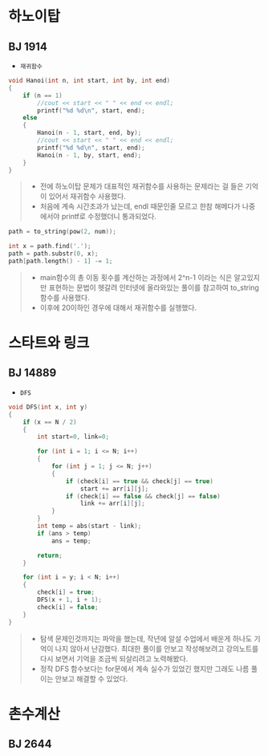 
# 하노이탑
## BJ 1914

+ `재귀함수`

```c++
void Hanoi(int n, int start, int by, int end)
{
	if (n == 1)
		//cout << start << " " << end << endl;
		printf("%d %d\n", start, end);
	else
	{
		Hanoi(n - 1, start, end, by);
		//cout << start << " " << end << endl;
		printf("%d %d\n", start, end);
		Hanoi(n - 1, by, start, end);
	}
}
```
> - 전에 하노이탑 문제가 대표적인 재귀함수를 사용하는 문제라는 걸 들은 기억이 있어서 재귀함수 사용했다.
> - 처음에 계속 시간초과가 났는데, endl 때문인줄 모르고 한참 해메다가 나중에서야 printf로 수정했더니 통과되었다.

```c++
path = to_string(pow(2, num));

int x = path.find('.');
path = path.substr(0, x);
path[path.length() - 1] -= 1;
```
> - main함수의 총 이동 횟수를 계산하는 과정에서 2^n-1 이라는 식은 알고있지만 표현하는 문법이 헷갈려 인터넷에 올라와있는 풀이를 참고하여 to_string 함수를 사용했다.
> - 이후에 20이하인 경우에 대해서 재귀함수를 실행했다.


# 스타트와 링크
## BJ 14889

+ `DFS`

```c++
void DFS(int x, int y)
{
	if (x == N / 2)
	{
		int start=0, link=0;

		for (int i = 1; i <= N; i++)
		{
			for (int j = 1; j <= N; j++)
			{
				if (check[i] == true && check[j] == true)
					start += arr[i][j];
				if (check[i] == false && check[j] == false)
					link += arr[i][j];
			}
		}
		int temp = abs(start - link);
		if (ans > temp)
			ans = temp;

		return;
	}

	for (int i = y; i < N; i++)
	{
		check[i] = true;
		DFS(x + 1, i + 1);
		check[i] = false;
	}
}
```

> - 탐색 문제인것까지는 파악을 했는데, 작년에 알설 수업에서 배운게 하나도 기억이 나지 않아서 난감했다.
> 최대한 풀이를 안보고 작성해보려고 강의노트를 다시 보면서 기억을 조금씩 되살리려고 노력해봤다.
> - 정작 DFS 함수보다는 for문에서 계속 실수가 있었긴 했지만 그래도 나름 풀이는 안보고 해결할 수 있었다.

# 촌수계산
## BJ 2644

```c++

```
